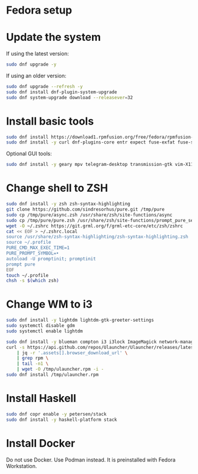 Fedora setup
============

# Update the system
If using the latest version:
```sh
sudo dnf upgrade -y
```
If using an older version:
```sh
sudo dnf upgrade --refresh -y
sudo dnf install dnf-plugin-system-upgrade
sudo dnf system-upgrade download --releasever=32
```

# Install basic tools
```sh
sudo dnf install https://download1.rpmfusion.org/free/fedora/rpmfusion-free-release-$(rpm -E %fedora).noarch.rpm https://download1.rpmfusion.org/nonfree/fedora/rpmfusion-nonfree-release-$(rpm -E %fedora).noarch.rpm
sudo dnf install -y curl dnf-plugins-core entr expect fuse-exfat fuse-sshfs git httpie jq make moreutils the_silver_searcher util-linux-user vim wget
```
Optional GUI tools:
```sh
sudo dnf install -y geary mpv telegram-desktop transmission-gtk vim-X11
```

# Change shell to ZSH
```sh
sudo dnf install -y zsh zsh-syntax-highlighting
git clone https://github.com/sindresorhus/pure.git /tmp/pure
sudo cp /tmp/pure/async.zsh /usr/share/zsh/site-functions/async
sudo cp /tmp/pure/pure.zsh /usr/share/zsh/site-functions/prompt_pure_setup
wget -O ~/.zshrc https://git.grml.org/f/grml-etc-core/etc/zsh/zshrc
cat << EOF > ~/.zshrc.local
source /usr/share/zsh-syntax-highlighting/zsh-syntax-highlighting.zsh
source ~/.profile
PURE_CMD_MAX_EXEC_TIME=1
PURE_PROMPT_SYMBOL=‣
autoload -U promptinit; promptinit
prompt pure
EOF
touch ~/.profile
chsh -s $(which zsh)
```

# Change WM to i3
```sh
sudo dnf install -y lightdm lightdm-gtk-greeter-settings
sudo systemctl disable gdm
sudo systemctl enable lightdm

sudo dnf install -y blueman compton i3 i3lock ImageMagick network-manager-applet scrot @xfce-desktop-environment
curl -s https://api.github.com/repos/Ulauncher/Ulauncher/releases/latest \
	| jq -r '.assets[].browser_download_url' \
	| grep rpm \
	| tail -n1 \
	| wget -O /tmp/ulauncher.rpm -i -
sudo dnf install /tmp/ulauncher.rpm
```

# Install Haskell
```sh
sudo dnf copr enable -y petersen/stack
sudo dnf install -y haskell-platform stack
```

# Install Docker
Do not use Docker. Use Podman instead. It is preinstalled with Fedora Workstation.
